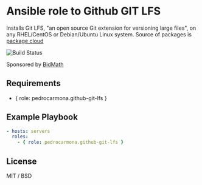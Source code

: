 # Ansible role to Github GIT LFS

Installs Git LFS, "an open source Git extension for versioning large files", on any RHEL/CentOS or Debian/Ubuntu Linux system. Source of packages is [package cloud](https://packagecloud.io/github/git-lfs/)

![Build Status](https://travis-ci.org/pedrocarmona/github-git-lfs.svg?branch=master)

Sponsored by [BidMath](http://bidmath.com/)

## Requirements

- { role: pedrocarmona.github-git-lfs }

## Example Playbook

```yaml
- hosts: servers
  roles:
    - { role: pedrocarmona.github-git-lfs }
```

## License

MIT / BSD
